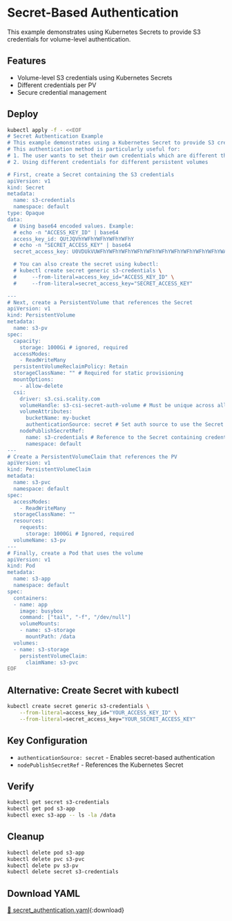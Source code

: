 # Secret-Based Authentication

This example demonstrates using Kubernetes Secrets to provide S3 credentials for volume-level authentication.

## Features

- Volume-level S3 credentials using Kubernetes Secrets
- Different credentials per PV
- Secure credential management

## Deploy

```bash
kubectl apply -f - <<EOF
# Secret Authentication Example
# This example demonstrates using a Kubernetes Secret to provide S3 credentials for the Mountpoint S3 CSI Driver.
# This authentication method is particularly useful for:
# 1. The user wants to set their own credentials which are different than the driver level credentials
# 2. Using different credentials for different persistent volumes

# First, create a Secret containing the S3 credentials
apiVersion: v1
kind: Secret
metadata:
  name: s3-credentials
  namespace: default
type: Opaque
data:
  # Using base64 encoded values. Example:
  # echo -n "ACCESS_KEY_ID" | base64
  access_key_id: QUtJQVhYWFhYWFhYWFhYWFhY
  # echo -n "SECRET_ACCESS_KEY" | base64
  secret_access_key: U0VDUkVUWFhYWFhYWFhYWFhYWFhYWFhYWFhYWFhYWFhYWFhYWA==

  # You can also create the secret using kubectl:
  # kubectl create secret generic s3-credentials \
  #     --from-literal=access_key_id="ACCESS_KEY_ID" \
  #     --from-literal=secret_access_key="SECRET_ACCESS_KEY"

---
# Next, create a PersistentVolume that references the Secret
apiVersion: v1
kind: PersistentVolume
metadata:
  name: s3-pv
spec:
  capacity:
    storage: 1000Gi # ignored, required
  accessModes:
    - ReadWriteMany
  persistentVolumeReclaimPolicy: Retain
  storageClassName: "" # Required for static provisioning
  mountOptions:
    - allow-delete
  csi:
    driver: s3.csi.scality.com
    volumeHandle: s3-csi-secret-auth-volume # Must be unique across all PVs
    volumeAttributes:
      bucketName: my-bucket
      authenticationSource: secret # Set auth source to use the Secret
    nodePublishSecretRef:
      name: s3-credentials # Reference to the Secret containing credentials
      namespace: default
---
# Create a PersistentVolumeClaim that references the PV
apiVersion: v1
kind: PersistentVolumeClaim
metadata:
  name: s3-pvc
  namespace: default
spec:
  accessModes:
    - ReadWriteMany
  storageClassName: ""
  resources:
    requests:
      storage: 1000Gi # Ignored, required
  volumeName: s3-pv
---
# Finally, create a Pod that uses the volume
apiVersion: v1
kind: Pod
metadata:
  name: s3-app
  namespace: default
spec:
  containers:
  - name: app
    image: busybox
    command: ["tail", "-f", "/dev/null"]
    volumeMounts:
    - name: s3-storage
      mountPath: /data
  volumes:
  - name: s3-storage
    persistentVolumeClaim:
      claimName: s3-pvc
EOF
```

## Alternative: Create Secret with kubectl

```bash
kubectl create secret generic s3-credentials \
    --from-literal=access_key_id="YOUR_ACCESS_KEY_ID" \
    --from-literal=secret_access_key="YOUR_SECRET_ACCESS_KEY"
```

## Key Configuration

- `authenticationSource: secret` - Enables secret-based authentication
- `nodePublishSecretRef` - References the Kubernetes Secret

## Verify

```bash
kubectl get secret s3-credentials
kubectl get pod s3-app
kubectl exec s3-app -- ls -la /data
```

## Cleanup

```bash
kubectl delete pod s3-app
kubectl delete pvc s3-pvc
kubectl delete pv s3-pv
kubectl delete secret s3-credentials
```

## Download YAML

[📁 secret_authentication.yaml](assets/secret_authentication.yaml){:download}
